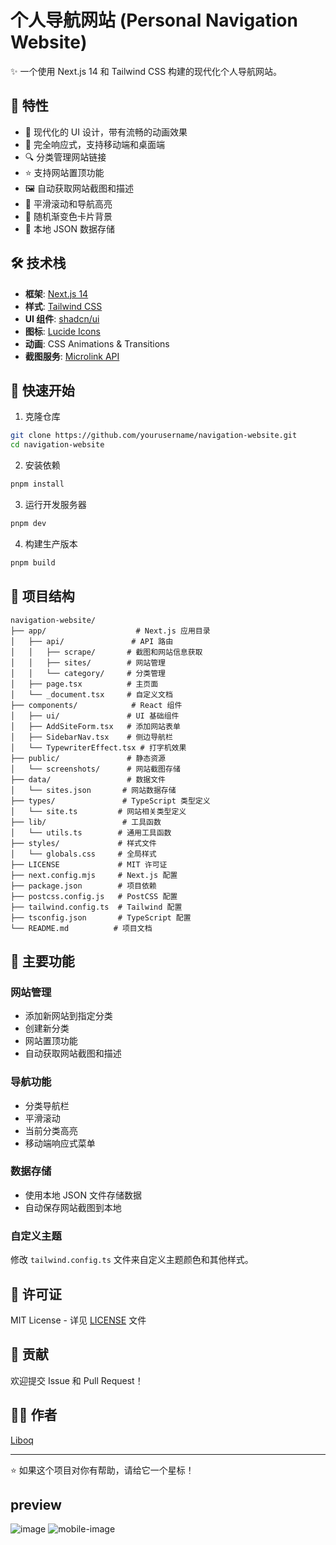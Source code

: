 # 个人导航网站 (Personal Navigation Website)

✨ 一个使用 Next.js 14 和 Tailwind CSS 构建的现代化个人导航网站。

## 🌟 特性

- 🎨 现代化的 UI 设计，带有流畅的动画效果
- 📱 完全响应式，支持移动端和桌面端
- 🔍 分类管理网站链接
- ⭐ 支持网站置顶功能
- 🖼️ 自动获取网站截图和描述
- 🎯 平滑滚动和导航高亮
- 🌈 随机渐变色卡片背景
- 💾 本地 JSON 数据存储

## 🛠️ 技术栈

- **框架**: [Next.js 14](https://nextjs.org/)
- **样式**: [Tailwind CSS](https://tailwindcss.com/)
- **UI 组件**: [shadcn/ui](https://ui.shadcn.com/)
- **图标**: [Lucide Icons](https://lucide.dev/)
- **动画**: CSS Animations & Transitions
- **截图服务**: [Microlink API](https://microlink.io/)

## 🚀 快速开始

1. 克隆仓库
```bash
git clone https://github.com/yourusername/navigation-website.git
cd navigation-website
```
2. 安装依赖
```bash
pnpm install
```

3. 运行开发服务器
``` bash
pnpm dev
```

4. 构建生产版本
```bash
pnpm build
```

## 📁 项目结构

```
navigation-website/
├── app/                    # Next.js 应用目录
│   ├── api/               # API 路由
│   │   ├── scrape/       # 截图和网站信息获取
│   │   ├── sites/        # 网站管理
│   │   └── category/     # 分类管理
│   ├── page.tsx          # 主页面
│   └── _document.tsx     # 自定义文档
├── components/            # React 组件
│   ├── ui/               # UI 基础组件
│   ├── AddSiteForm.tsx   # 添加网站表单
│   ├── SidebarNav.tsx    # 侧边导航栏
│   └── TypewriterEffect.tsx # 打字机效果
├── public/               # 静态资源
│   └── screenshots/      # 网站截图存储
├── data/                 # 数据文件
│   └── sites.json       # 网站数据存储
├── types/               # TypeScript 类型定义
│   └── site.ts         # 网站相关类型定义
├── lib/                 # 工具函数
│   └── utils.ts        # 通用工具函数
├── styles/             # 样式文件
│   └── globals.css     # 全局样式
├── LICENSE             # MIT 许可证
├── next.config.mjs     # Next.js 配置
├── package.json        # 项目依赖
├── postcss.config.js   # PostCSS 配置
├── tailwind.config.ts  # Tailwind 配置
├── tsconfig.json       # TypeScript 配置
└── README.md          # 项目文档
```

## 🔧 主要功能

### 网站管理
- 添加新网站到指定分类
- 创建新分类
- 网站置顶功能
- 自动获取网站截图和描述

### 导航功能
- 分类导航栏
- 平滑滚动
- 当前分类高亮
- 移动端响应式菜单

### 数据存储
- 使用本地 JSON 文件存储数据
- 自动保存网站截图到本地


### 自定义主题
修改 `tailwind.config.ts` 文件来自定义主题颜色和其他样式。

## 📄 许可证

MIT License - 详见 [LICENSE](LICENSE) 文件

## 🤝 贡献

欢迎提交 Issue 和 Pull Request！

## 👨‍💻 作者

[Liboq](https://github.com/Liboq)

---

⭐ 如果这个项目对你有帮助，请给它一个星标！
## preview

![image](https://cdn.liboqiao.top/markdown/image-20241225210549759.png)
![mobile-image](https://cdn.liboqiao.top/markdown/image-20241225210842581.png)

